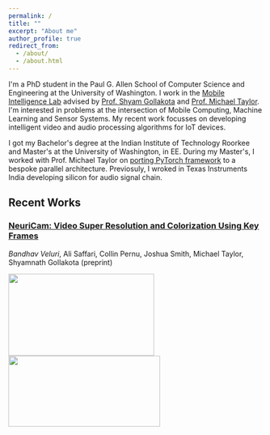 ```yaml
---
permalink: /
title: ""
excerpt: "About me"
author_profile: true
redirect_from: 
  - /about/
  - /about.html
---
```

I'm a PhD student in the Paul G. Allen School of Computer Science and Engineering at the University of Washington. I work in the [Mobile Intelligence Lab](http://netlab.cs.washington.edu) advised by [Prof. Shyam Gollakota](https://homes.cs.washington.edu/~gshyam/) and [Prof. Michael Taylor](http://michaeltaylor.org/). I'm interested in problems at the intersection of Mobile Computing, Machine Learning and Sensor Systems. My recent work focusses on developing intelligent video and audio processing algorithms for IoT devices.

I got my Bachelor's degree at the Indian Institute of Technology Roorkee and Master's at the University of Washington, in EE. During my Master's, I worked with Prof. Michael Taylor on [porting PyTorch framework](https://github.com/cornell-brg/hb-pytorch) to a bespoke parallel architecture. Previosuly, I wroked in Texas Instruments India developing silicon for audio signal chain.

## Recent Works
### [NeuriCam: Video Super Resolution and Colorization Using Key Frames](https://arxiv.org/abs/2207.12496)
_Bandhav Veluri_, Ali Saffari, Collin Pernu, Joshua Smith, Michael Taylor, Shyamnath Gollakota
(preprint)

<a href="https://github.com/vb000/NeuriCam/raw/main/model/demo.gif"><img src="https://github.com/vb000/NeuriCam/raw/main/model/demo.gif" width=288 height=162 /></a> <a href="https://github.com/vb000/NeuriCam/raw/main/model/system.png"><img src="https://github.com/vb000/NeuriCam/raw/main/model/system.png" width=300 height=140 /></a>
